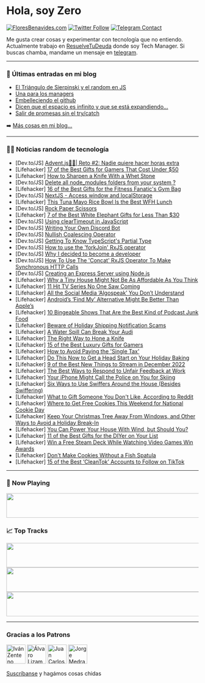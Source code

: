# Hola, soy Zero

[![FloresBenavides.com](https://img.shields.io/website?down_message=oops&label=MiBlog&style=for-the-badge&up_message=online&url=https%3A%2F%2Ffloresbenavides.com)](https://floresbenavides.com) [![Twitter Follow](https://img.shields.io/twitter/follow/ZeroDragon?color=%231DA1F2&label=Follow&logo=twitter&logoColor=ffffff&style=for-the-badge)](https://twitter.com/zerodragon) [![Telegram Contact](https://img.shields.io/badge/escr%C3%ADbeme-ZeroDragon-%2326A5E4?style=for-the-badge&logo=telegram)](https://t.me/zerodragon)

Me gusta crear cosas y experimentar con tecnología que no entiendo.
Actualmente trabajo en [ResuelveTuDeuda](http://github.com/resuelve) donde soy Tech Manager.
Si buscas chamba, mandame un mensaje en [telegram](https://t.me/zerodragon).

---

### 📕 Últimas entradas en mi blog
<!-- BLOG-POST-LIST:START -->
- [El Triángulo de Sierpinski y el random en JS](https://floresbenavides.com/el-triangulo-de-sierpinski-y-el-random-en-js/)
- [Una para los managers](https://floresbenavides.com/una-para-los-managers/)
- [Embelleciendo el github](https://floresbenavides.com/embelleciendo-el-github/)
- [Dicen que el espacio es infinito y que se está expandiendo…](https://floresbenavides.com/dicen-que-el-espacio-es-infinito-y-que-se-esta-expandiendo/)
- [Salir de promesas sin el try/catch](https://floresbenavides.com/salir-de-promesas-sin-el-try-catch/)
<!-- BLOG-POST-LIST:END -->

➡️ [Más cosas en mi blog...](https://floresbenavides.com)

---

### 👨‍💻 Noticias random de tecnología
<!-- TECH-POSTS:START -->
- [Dev.to/JS] [Advent.js🎅🏼| Reto #2: Nadie quiere hacer horas extra](https://dev.to/duxtech/adventjs-reto-2-nadie-quiere-hacer-horas-extra-2eh4)
- [Lifehacker] [17 of the Best Gifts for Gamers That Cost Under $50](https://lifehacker.com/17-of-the-best-gifts-for-gamers-that-cost-under-50-1849843651)
- [Lifehacker] [How to Sharpen a Knife With a Whet Stone](https://lifehacker.com/how-to-sharpen-a-knife-with-a-whet-stone-1849848333)
- [Dev.to/JS] [Delete all node_modules folders from your system ?](https://dev.to/mnathani/delete-all-nodemodules-folders-from-your-system--4805)
- [Lifehacker] [16 of the Best Gifts for the Fitness Fanatic&#39;s Gym Bag](https://lifehacker.com/16-of-the-best-gifts-for-the-fitness-fanatics-gym-bag-1849847762)
- [Dev.to/JS] [NextJS - Access window and localStorage](https://dev.to/ariyou2000/nextjs-access-window-and-localstorage-10i3)
- [Lifehacker] [This Tuna Mayo Rice Bowl Is the Best WFH Lunch](https://lifehacker.com/this-tuna-mayo-rice-bowl-is-the-best-wfh-lunch-1849847558)
- [Dev.to/JS] [Rock Paper Scissors](https://dev.to/rmion/rock-paper-scissors-3428)
- [Lifehacker] [7 of the Best White Elephant Gifts for Less Than $30](https://lifehacker.com/7-of-the-best-white-elephant-gifts-for-less-than-30-1849847394)
- [Dev.to/JS] [Using clearTimeout in JavaScript](https://dev.to/blamb31/using-cleartimeout-in-javascript-55f2)
- [Dev.to/JS] [Writing Your Own Discord Bot](https://dev.to/blamb31/writing-your-own-discord-bot-1ddm)
- [Dev.to/JS] [Nullish Coalescing Operator](https://dev.to/blamb31/nullish-coalescing-operator-4amf)
- [Dev.to/JS] [Getting To Know TypeScript&#39;s Partial Type](https://dev.to/blamb31/getting-to-know-typescripts-partial-type-107d)
- [Dev.to/JS] [How to use the &#39;forkJoin&#39; RxJS operator](https://dev.to/blamb31/how-to-use-the-forkjoin-rxjs-operator-5ci9)
- [Dev.to/JS] [Why I decided to become a developer](https://dev.to/salmandotweb/why-i-decided-to-become-a-developer-2kk8)
- [Dev.to/JS] [How To Use The &#39;Concat&#39; RxJS Operator To Make Synchronous HTTP Calls](https://dev.to/blamb31/how-to-use-the-concat-rxjs-operator-to-make-synchronous-http-calls-58f1)
- [Dev.to/JS] [Creating an Express Server using Node.js](https://dev.to/blamb31/creating-an-express-server-using-nodejs-48ia)
- [Lifehacker] [Why a Tiny House Might Not Be As Affordable As You Think](https://lifehacker.com/why-a-tiny-house-might-not-be-as-affordable-as-you-thin-1849847134)
- [Lifehacker] [11 Hit TV Series No One Saw Coming](https://lifehacker.com/11-hit-tv-series-no-one-saw-coming-1849843144)
- [Lifehacker] [All the Social Media ‘Algospeak’ You Don’t Understand](https://lifehacker.com/all-the-social-media-algospeak-you-don-t-understand-1849841027)
- [Lifehacker] [Android’s ‘Find My’ Alternative Might Be Better Than Apple’s](https://lifehacker.com/android-s-find-my-alternative-might-be-better-than-ap-1849846349)
- [Lifehacker] [10 Bingeable Shows That Are the Best Kind of Podcast Junk Food](https://lifehacker.com/10-bingeable-shows-that-are-the-best-kind-of-podcast-ju-1849844998)
- [Lifehacker] [Beware of Holiday Shipping Notification Scams](https://lifehacker.com/beware-of-holiday-shipping-notification-scams-1849844168)
- [Lifehacker] [A Water Spill Can Break Your Audi](https://lifehacker.com/a-water-spill-can-break-your-audi-1849843494)
- [Lifehacker] [The Right Way to Hone a Knife](https://lifehacker.com/the-right-way-to-hone-a-knife-1849845256)
- [Lifehacker] [15 of the Best Luxury Gifts for Gamers](https://lifehacker.com/15-of-the-best-luxury-gifts-for-gamers-1849844923)
- [Lifehacker] [How to Avoid Paying the &#39;Single Tax&#39;](https://lifehacker.com/how-to-avoid-paying-the-single-tax-1849837004)
- [Lifehacker] [Do This Now to Get a Head Start on Your Holiday Baking](https://lifehacker.com/do-this-now-to-get-a-head-start-on-your-holiday-baking-1849842282)
- [Lifehacker] [9 of the Best New Things to Stream in December 2022](https://lifehacker.com/9-of-the-best-new-things-to-stream-in-december-2022-1849835676)
- [Lifehacker] [The Best Ways to Respond to Unfair Feedback at Work](https://lifehacker.com/the-best-ways-to-respond-to-unfair-feedback-at-work-1849842552)
- [Lifehacker] [Your iPhone Might Call the Police on You for Skiing](https://lifehacker.com/your-iphone-might-call-the-police-on-you-for-skiing-1849841895)
- [Lifehacker] [Six Ways to Use Swiffers Around the House &lpar;Besides Swiffering&rpar;](https://lifehacker.com/six-ways-to-use-swiffers-around-the-house-besides-swif-1849842819)
- [Lifehacker] [What to Gift Someone You Don&#39;t Like, According to Reddit](https://lifehacker.com/what-to-gift-someone-you-dont-like-according-to-reddit-1849842632)
- [Lifehacker] [Where to Get Free Cookies This Weekend for National Cookie Day](https://lifehacker.com/where-to-get-free-cookies-this-weekend-for-national-coo-1849842289)
- [Lifehacker] [Keep Your Christmas Tree Away From Windows, and Other Ways to Avoid a Holiday Break-In](https://lifehacker.com/keep-your-christmas-tree-away-from-windows-and-other-w-1849842462)
- [Lifehacker] [You Can Power Your House With Wind, but Should You?](https://lifehacker.com/you-can-power-your-house-with-wind-but-should-you-1849840860)
- [Lifehacker] [11 of the Best Gifts for the DIYer on Your List](https://lifehacker.com/11-of-the-best-gifts-for-the-diyer-on-your-list-1849839705)
- [Lifehacker] [Win a Free Steam Deck While Watching Video Games Win Awards](https://lifehacker.com/win-a-free-steam-deck-while-watching-video-games-win-aw-1849840788)
- [Lifehacker] [Don&#39;t Make Cookies Without a Fish Spatula](https://lifehacker.com/dont-make-cookies-without-a-fish-spatula-1849840982)
- [Lifehacker] [15 of the Best ‘CleanTok’ Accounts to Follow on TikTok](https://lifehacker.com/15-of-the-best-cleantok-accounts-to-follow-on-tiktok-1849838334)<!-- TECH-POSTS:END -->

---

### 🎵 Now Playing
<a href="https://spotify-now-playing-dun.vercel.app/now-playing?open"><img src="https://spotify-now-playing-dun.vercel.app/now-playing" width="540" height="64"></a>

### 📈 Top Tracks
<a href="https://spotify-now-playing-dun.vercel.app/top-tracks?i=1&open"><img src="https://spotify-now-playing-dun.vercel.app/top-tracks?i=1" width="540" height="64"></a>
<a href="https://spotify-now-playing-dun.vercel.app/top-tracks?i=2&open"><img src="https://spotify-now-playing-dun.vercel.app/top-tracks?i=2" width="540" height="64"></a>
<a href="https://spotify-now-playing-dun.vercel.app/top-tracks?i=3&open"><img src="https://spotify-now-playing-dun.vercel.app/top-tracks?i=3" width="540" height="64"></a>

---

### Gracias a los Patrons
[<img src="https://avatars.githubusercontent.com/u/243380?v=4" alt="Iván Zenteno" width="50px">](https://github.com/k001) [<img src="https://avatars.githubusercontent.com/u/19955639?v=4" alt="Álvaro Lizama" width="50px">](https://github.com/alvarolizama) [<img src="https://avatars.githubusercontent.com/u/2718753?v=4" alt="Juan Carlos Ruiz" width="50px">](https://github.com/JuanCrg90) [<img src="https://avatars.githubusercontent.com/u/37025?v=4" alt="Jorge Medrano" width="50px">](https://github.com/h1pp1e) 

[Suscríbanse](https://www.patreon.com/zerodragon) y hagámos cosas chidas
